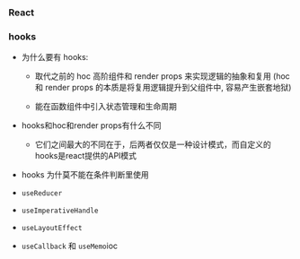 ### React

### hooks

- 为什么要有 hooks:

  - 取代之前的 hoc 高阶组件和 render props 来实现逻辑的抽象和复用 (hoc 和 render props 的本质是将复用逻辑提升到父组件中, 容易产生嵌套地狱)

  - 能在函数组件中引入状态管理和生命周期
- hooks和hoc和render props有什么不同
  - 它们之间最大的不同在于，后两者仅仅是一种设计模式，而自定义的hooks是react提供的API模式

- hooks 为什莫不能在条件判断里使用



- `useReducer`
- `useImperativeHandle`
- `useLayoutEffect`

- `useCallback`  和 `useMemo`ioc